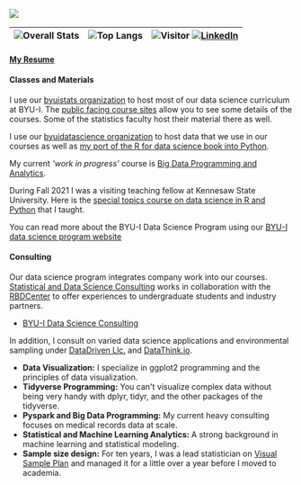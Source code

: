 ![](banner.gif)

| ![Overall Stats](https://github-readme-stats.vercel.app/api?username=hathawayj&count_private=true&show_icons=true&hide=stars)     |   ![Top Langs](https://github-readme-stats.vercel.app/api/top-langs/?username=hathawayj&layout=compact) | ![Visitor](https://visitor-badge.laobi.icu/badge?page_id=hathawayj.hathawayj) <a href="https://www.linkedin.com/in/hathawayj">![LinkedIn](https://img.shields.io/badge/LinkedIn-0077B5?style=for-the-badge&logo=linkedin&logoColor=white)</a> |
| ---- | ---- | ---- |

#### [My Resume](http://jhathaway.io/resume/2022.pdf)
#### Classes and Materials

I use our [byuistats organization](https://github.com/byuistats) to host most of our data science curriculum at BYU-I. The [public facing course sites](https://byuidatascience.github.io/services/) allow you to see some details of the courses. Some of the statistics faculty host their material there as well.

I use our [byuidatascience organization](https://github.com/byuidatascience) to host data that we use in our courses as well as [my port of the R for data science book into Python](https://byuidatascience.github.io/python4ds/).

My current _'work in progress'_ course is [Big Data Programming and Analytics](https://github.com/BYUIbigdata). 

During Fall 2021 I was a visiting teaching fellow at Kennesaw State University. Here is the [special topics course on data science in R and Python](https://github.com/KSUDS) that I taught.

You can read more about the BYU-I Data Science Program using our [BYU-I data science program website](https://byuidatascience.github.io/)

#### Consulting

Our data science program integrates company work into our courses.  [Statistical and Data Science Consulting](https://github.com/BYUIDSconsulting) works in collaboration with the [RBDCenter](https://www.rbdcenter.org/data-analytics/) to offer experiences to undergraduate students and industry partners.

- [BYU-I Data Science Consulting](https://byuidsconsulting.github.io/aboutus/)

In addition, I consult on varied data science applications and environmental sampling under [DataDriven Llc.](http://datadriventeam.com/) and [DataThink.io](https://datathink.io/). 

- __Data Visualization:__ I specialize in ggplot2 programming and the principles of data visualization. 
- __Tidyverse Programming:__ You can't visualize complex data without being very handy with dplyr, tidyr, and the other packages of the tidyverse.
- __Pyspark and Big Data Programming:__ My current heavy consulting focuses on medical records data at scale.
- __Statistical and Machine Learning Analytics:__ A strong background in machine learning and statistical modeling.
- __Sample size design:__ For ten years, I was a lead statistician on [Visual Sample Plan](https://www.pnnl.gov/projects/visual-sample-plan) and managed it for a little over a year before I moved to academia.
